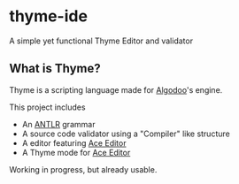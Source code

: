 # thyme-ide
A simple yet functional Thyme Editor and validator

## What is Thyme?
Thyme is a scripting language made for [Algodoo](algodoo.com)'s engine.


This project includes
- An [ANTLR](https://www.antlr.org/) grammar
- A source code validator using a "Compiler" like structure
- A editor featuring [Ace Editor](https://ace.c9.io/)
- A Thyme mode for [Ace Editor](https://ace.c9.io/)

Working in progress, but already usable.
